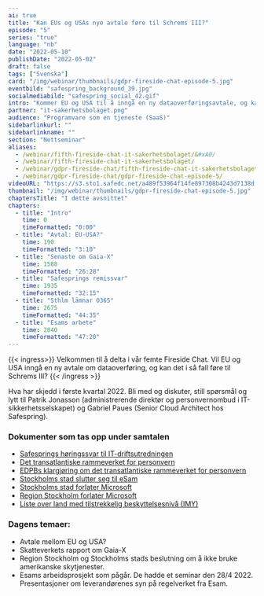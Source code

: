 ```yaml
---
ai: true
title: "Kan EUs og USAs nye avtale føre til Schrems III?"
episode: "5"
series: "true"
language: "nb"
date: "2022-05-10"
publishDate: "2022-05-02"
draft: false
tags: ["Svenska"]
card: "/img/webinar/thumbnails/gdpr-fireside-chat-episode-5.jpg"
eventbild: "safespring_background_39.jpg"
socialmediabild: "safespring_social_42.gif"
intro: "Kommer EU og USA til å inngå en ny dataoverføringsavtale, og kan det i så fall føre til Schrems III?"
partner: "it-sakerhetsbolaget.png"
audience: "Programvare som en tjeneste (SaaS)"
sidebarlinkurl: ""
sidebarlinkname: ""
section: "Nettseminar"
aliases:
  - /webinar/fifth-fireside-chat-it-sakerhetsbolaget/&#xA0/
  - /webinar/fifth-fireside-chat-it-sakerhetsbolaget/
  - /webinar/gdpr-fireside-chat/fifth-fireside-chat-it-sakerhetsbolaget/
  - /webinar/gdpr-fireside-chat/gdpr-fireside-chat-episode-5/
videoURL: "https://s3.sto1.safedc.net/a489f53964f14fe897308b4243d7138d:processedvideos/gdpr-fireside-chat-episode-5/master.m3u8"
thumbnail: "/img/webinar/thumbnails/gdpr-fireside-chat-episode-5.jpg"
chaptersTitle: "I dette avsnittet"
chapters:
  - title: "Intro"
    time: 0
    timeFormatted: "0:00"
  - title: "Avtal: EU-USA?"
    time: 190
    timeFormatted: "3:10"
  - title: "Senaste om Gaia-X"
    time: 1588
    timeFormatted: "26:28"
  - title: "Safesprings remissvar"
    time: 1935
    timeFormatted: "32:15"
  - title: "Sthlm lämnar O365"
    time: 2675
    timeFormatted: "44:35"
  - title: "Esams arbete"
    time: 2840
    timeFormatted: "47:20"
---
```

{{< ingress>}}
Velkommen til å delta i vår femte Fireside Chat. Vil EU og USA inngå en ny avtale om dataoverføring, og kan det i så fall føre til Schrems III?
{{< /ingress >}}

Hva har skjedd i første kvartal 2022. Bli med og diskuter, still spørsmål og lytt til Patrik Jonasson (administrerende direktør og personvernombud i IT-sikkerhetsselskapet) og Gabriel Paues (Senior Cloud Architect hos Safespring).

### Dokumenter som tas opp under samtalen

- [Safesprings høringssvar til IT-driftsutredningen](/blogg/remissvar-it-driftsutredningen/)
- [Det transatlantiske rammeverket for personvern](https://next.safespring.com/s/L5ssXCHtGAjKFYs)
- [EDPBs klargjøring om det transatlantiske rammeverket for personvern](https://edpb.europa.eu/our-work-tools/our-documents/statements/statement-012022-announcement-agreement-principle-new-trans_en)
- [Stockholms stad slutter seg til eSam](https://www.esamverka.se/aktuellt/nyheter/nyheter/2022-02-25-stockholms-stad-ansluter-till-arbetet-med-digital-samarbetsplattform.html#)
- [Stockholms stad forlater Microsoft](/publications/stockholm-stad_underlag-for-inriktningsbeslut.pdf)
- [Region Stockholm forlater Microsoft](/publications/nulagesbeskrivning-ms-teams-ur-ett-integritetsskyddsperspektiv.pdf)
- [Liste over land med tilstrekkelig beskyttelsesnivå (IMY)](https://www.esamverka.se/aktuellt/nyheter/nyheter/2022-02-25-stockholms-stad-ansluter-till-arbetet-med-digital-samarbetsplattform.html#)

### Dagens temaer:

- Avtale mellom EU og USA?
- Skatteverkets rapport om Gaia-X
- Region Stockholm og Stockholms stads beslutning om å ikke bruke amerikanske skytjenester.
- Esams arbeidsprosjekt som pågår. De hadde et seminar den 28/4 2022. Presentasjoner om leverandørenes syn på regelverket fra Esam.